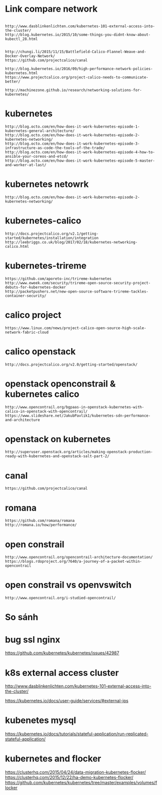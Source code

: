 # Link compare network

```

http://www.dasblinkenlichten.com/kubernetes-101-external-access-into-the-cluster/
http://blog.kubernetes.io/2015/10/some-things-you-didnt-know-about-kubectl_28.html


http://chunqi.li/2015/11/15/Battlefield-Calico-Flannel-Weave-and-Docker-Overlay-Network/
https://github.com/projectcalico/canal

http://blog.kubernetes.io/2016/09/high-performance-network-policies-kubernetes.html
https://www.projectcalico.org/project-calico-needs-to-communicate-better/

http://machinezone.github.io/research/networking-solutions-for-kubernetes/
```

# kubernetes
```
http://blog.octo.com/en/how-does-it-work-kubernetes-episode-1-kubernetes-general-architecture/
http://blog.octo.com/en/how-does-it-work-kubernetes-episode-2-kubernetes-networking/
http://blog.octo.com/en/how-does-it-work-kubernetes-episode-3-infrastructure-as-code-the-tools-of-the-trade/
http://blog.octo.com/en/how-does-it-work-kubernetes-episode-4-how-to-ansible-your-coreos-and-etcd/
http://blog.octo.com/en/how-does-it-work-kubernetes-episode-5-master-and-worker-at-last/
```

# kubernetes netowrk
```
http://blog.octo.com/en/how-does-it-work-kubernetes-episode-2-kubernetes-networking/
```

# kubernetes-calico
```
http://docs.projectcalico.org/v2.1/getting-started/kubernetes/installation/integration
http://leebriggs.co.uk/blog/2017/02/18/kubernetes-networking-calico.html
```

# kubernetes-trireme
```
https://github.com/aporeto-inc/trireme-kubernetes
http://www.eweek.com/security/trireme-open-source-security-project-debuts-for-kubernetes-docker
http://packetpushers.net/new-open-source-software-trireme-tackles-container-security/
```

# calico project
```
https://www.linux.com/news/project-calico-open-source-high-scale-network-fabric-cloud
```

# calico openstack
```
http://docs.projectcalico.org/v2.0/getting-started/openstack/
```

# openstack openconstrail & kubernetes calico
```
http://www.opencontrail.org/bgpaas-in-openstack-kubernetes-with-calico-in-openstack-with-opencontrail/
https://www.slideshare.net/JakubPavlik1/kubernetes-sdn-performance-and-architecture
```

# openstack on kubernetes
```
http://superuser.openstack.org/articles/making-openstack-production-ready-with-kubernetes-and-openstack-salt-part-2/
```

# canal
```
https://github.com/projectcalico/canal
```

# romana
```
https://github.com/romana/romana
http://romana.io/how/performance/
```

# open constrail
```
http://www.opencontrail.org/opencontrail-architecture-documentation/
https://blogs.rdoproject.org/7640/a-journey-of-a-packet-within-opencontrail
```

# open constrail vs openvswitch 
```
http://www.opencontrail.org/i-studied-opencontrail/
```

# So sánh



# bug ssl nginx

https://github.com/kubernetes/kubernetes/issues/42987

# k8s external access cluster
http://www.dasblinkenlichten.com/kubernetes-101-external-access-into-the-cluster/

https://kubernetes.io/docs/user-guide/services/#external-ips


# kubenetes mysql 
https://kubernetes.io/docs/tutorials/stateful-application/run-replicated-stateful-application/

# kubernetes and flocker
https://clusterhq.com/2015/04/24/data-migration-kubernetes-flocker/
https://clusterhq.com/2015/12/22/ha-demo-kubernetes-flocker/
https://github.com/kubernetes/kubernetes/tree/master/examples/volumes/flocker
